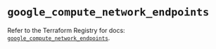 # `google_compute_network_endpoints`

Refer to the Terraform Registry for docs: [`google_compute_network_endpoints`](https://registry.terraform.io/providers/hashicorp/google/5.32.0/docs/resources/compute_network_endpoints).
